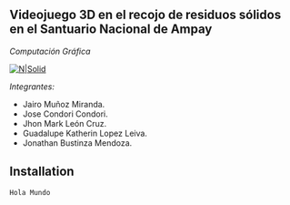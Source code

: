 ## Videojuego 3D en el recojo de residuos sólidos en el Santuario Nacional de Ampay
_Computación Gráfica_

[![N|Solid](https://cldup.com/dTxpPi9lDf.thumb.png)](https://nodesource.com/products/nsolid)

_Integrantes:_

- Jairo Muñoz Miranda.
- Jose Condori Condori.
- Jhon Mark León Cruz.
- Guadalupe Katherin Lopez Leiva.
- Jonathan Bustinza Mendoza.

## Installation


```sh
Hola Mundo
```
